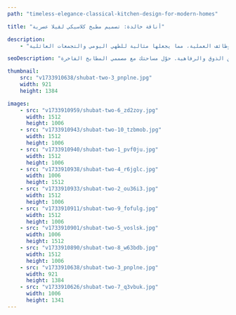 ```yaml
---
path: "timeless-elegance-classical-kitchen-design-for-modern-homes"

title: "أناقة خالدة: تصميم مطبخ كلاسيكي لڤيلا عصرية"

description:
    - "قمنا بتصميم مطبخ كلاسيكي فاخر لڤيلا عصرية، يجمع بين سحر التصميم التقليدي ومتطلبات الحياة العصرية. حرص فريقنا على استخدام خزائن مُصممة خصيصاً ومواد عالية الجودة في جميع أرجاء المطبخ. تم اختيار كل عنصر بعناية فائقة ليتناغم مع الطابع الكلاسيكي مع إضافة لمسات معاصرة تلبي احتياجات الحياة اليومية. يتميز المطبخ بمساحات تخزين واسعة وتنظيم داخلي مُحكم يضمن سهولة الحركة والاستخدام. ابتكرنا مساحة دافئة وجذابة، تجمع بين المظهر الأنيق والوظائف العملية، مما يجعلها مثالية للطهي اليومي والتجمعات العائلية."

seoDescription: "اكتشف تصاميم المطابخ الكلاسيكية الخالدة التي تمزج بين الأناقة التقليدية والوظائف العصرية. خزائن مخصصة، خامات فاخرة وحرفية متقنة لخلق التوازن المثالي بين الذوق والرفاهية. حوّل مساحتك مع مصممي المطابخ الفاخرة."

thumbnail:
    src: "v1733910638/shubat-two-3_pnplne.jpg"
    width: 921
    height: 1384

images:
    - src: "v1733910959/shubat-two-6_zd2zoy.jpg"
      width: 1512
      height: 1006
    - src: "v1733910943/shubat-two-10_tzbmob.jpg"
      width: 1512
      height: 1006
    - src: "v1733910940/shubat-two-1_pvf0ju.jpg"
      width: 1512
      height: 1006
    - src: "v1733910938/shubat-two-4_r6jglc.jpg"
      width: 1006
      height: 1512
    - src: "v1733910933/shubat-two-2_ou36i3.jpg"
      width: 1512
      height: 1006
    - src: "v1733910911/shubat-two-9_fofulg.jpg"
      width: 1512
      height: 1006
    - src: "v1733910901/shubat-two-5_voslsk.jpg"
      width: 1006
      height: 1512
    - src: "v1733910890/shubat-two-8_w63bdb.jpg"
      width: 1512
      height: 1006
    - src: "v1733910638/shubat-two-3_pnplne.jpg"
      width: 921
      height: 1384
    - src: "v1733910626/shubat-two-7_q3vbuk.jpg"
      width: 1006
      height: 1341
---
```

